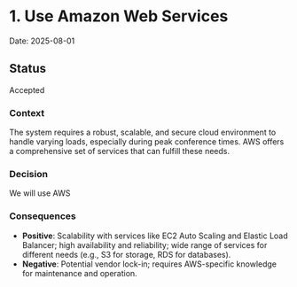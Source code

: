 # 1. Use Amazon Web Services

Date: 2025-08-01

## Status

Accepted

### Context

The system requires a robust, scalable, 
and secure cloud environment to handle varying loads, especially during peak conference times.
AWS offers a comprehensive set of services that can fulfill these needs.

### Decision

We will use AWS

### Consequences

* **Positive**: Scalability with services like EC2 Auto Scaling and Elastic Load Balancer; high availability and reliability; wide range of services for different needs (e.g., S3 for storage, RDS for databases).
* **Negative**: Potential vendor lock-in; requires AWS-specific knowledge for maintenance and operation.